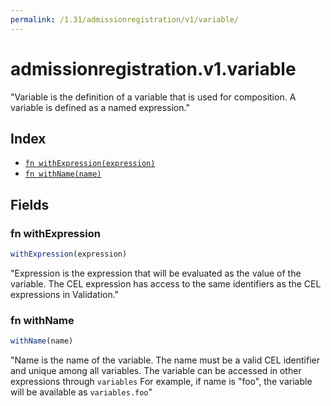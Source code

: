 ```yaml
---
permalink: /1.31/admissionregistration/v1/variable/
---
```


# admissionregistration.v1.variable

"Variable is the definition of a variable that is used for composition. A variable is defined as a named expression."

## Index

* [`fn withExpression(expression)`](#fn-withexpression)
* [`fn withName(name)`](#fn-withname)

## Fields

### fn withExpression

```ts
withExpression(expression)
```

"Expression is the expression that will be evaluated as the value of the variable. The CEL expression has access to the same identifiers as the CEL expressions in Validation."

### fn withName

```ts
withName(name)
```

"Name is the name of the variable. The name must be a valid CEL identifier and unique among all variables. The variable can be accessed in other expressions through `variables` For example, if name is \"foo\", the variable will be available as `variables.foo`"